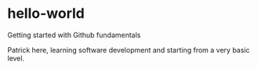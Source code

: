 # hello-world
Getting started with Github fundamentals 



Patrick here, learning software development and starting from a very basic level. 
